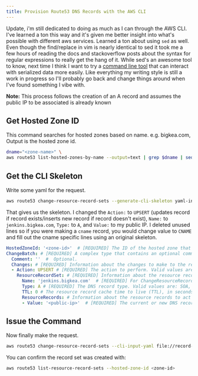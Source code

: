 ```yaml
---
title: Provision Route53 DNS Records with the AWS CLI
---
```


Update, i'm still dedicated to doing as much as I can through the AWS CLI. I've learned a ton this way and it's given me better insight into what's possible with different aws services. Learned a ton about using `sed` as well. Even though the find/replace in vim is nearly identical to sed it took me a few hours of reading the docs and stackoverflow posts about the syntax for regular expressions to really get the hang of it. While sed's an awesome tool to know, next time I think I want to try a [command line tool](https://stedolan.github.io/jq/) that can interact with serialized data more easily. Like everything my writing style is still a work in progress so I'll probably go back and change things around when I've found something I vibe with.

**Note:** This process follows the creation of an A record and assumes the public IP to be associated is already known

## Get Hosted Zone ID
This command searches for hosted zones based on name. e.g. bigkea.com, Output is the hosted zone id.
```bash
dname="<zone-name>" \
aws route53 list-hosted-zones-by-name --output=text | grep $dname | sed -n "s/^.*zone\/\(\S*\).*$/\1/p"
```

## Get the CLI Skeleton
Write some yaml for the request.
```bash
aws route53 change-resource-record-sets --generate-cli-skeleton yaml-input > change-record.yaml
```
That gives us the skeleton. I changed the `Action:` to `UPSERT` (updates record if record exists/inserts new record if record doesn't exist), `Name:` to `jenkins.bigkea.com`, `Type:` to `A`, and `Value:` to my public IP. I deleted unused lines so if you were making a `cname` record, you would change value to `CNAME` and fill out the cname specific lines using an original skeleton.
```yaml
HostedZoneId: '<zone-id>'  # [REQUIRED] The ID of the hosted zone that contains the resource record sets that you want to change.
ChangeBatch: # [REQUIRED] A complex type that contains an optional comment and the Changes element.
  Comment: ''  #  Optional.
  Changes: # [REQUIRED] Information about the changes to make to the record sets.
  - Action: UPSERT # [REQUIRED] The action to perform. Valid values are: CREATE, DELETE, UPSERT.
    ResourceRecordSet: # [REQUIRED] Information about the resource record set to create, delete, or update.
      Name: 'jenkins.bigkea.com'  # [REQUIRED] For ChangeResourceRecordSets requests, the name of the record that you want to create, update, or delete.
      Type: A # [REQUIRED] The DNS record type. Valid values are: SOA, A, TXT, NS, CNAME, MX, NAPTR, PTR, SRV, SPF, AAAA, CAA, DS.
      TTL: 0 # The resource record cache time to live (TTL), in seconds.
      ResourceRecords: # Information about the resource records to act upon.
      - Value: '<public-ip>'  # [REQUIRED] The current or new DNS record value, not to exceed 4,000 characters.
```
## Issue the Command
Now finally make the request.
```bash
aws route53 change-resource-record-sets --cli-input-yaml file://record-set.yaml
```
You can confirm the record set was created with:
```bash
aws route53 list-resource-record-sets --hosted-zone-id <zone-id>
```

